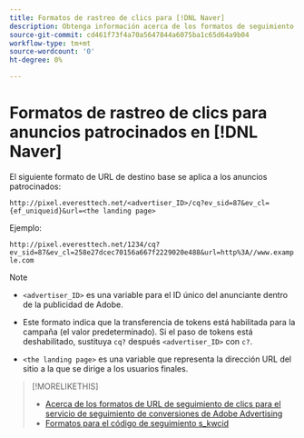 ```yaml
---
title: Formatos de rastreo de clics para [!DNL Naver]
description: Obtenga información acerca de los formatos de seguimiento de clics para [!DNL Naver] cuentas.
source-git-commit: cd461f73f4a70a5647844a6075ba1c65d64a9b04
workflow-type: tm+mt
source-wordcount: '0'
ht-degree: 0%

---
```


# Formatos de rastreo de clics para anuncios patrocinados en [!DNL Naver]

El siguiente formato de URL de destino base se aplica a los anuncios patrocinados:

`http://pixel.everesttech.net/<advertiser_ID>/cq?ev_sid=87&ev_cl={ef_uniqueid}&url=<the landing page>`

Ejemplo:

`http://pixel.everesttech.net/1234/cq?ev_sid=87&ev_cl=258e27dcec70156a667f2229020e488&url=http%3A//www.example.com`

>[!NOTE]
>
>* `<advertiser_ID>` es una variable para el ID único del anunciante dentro de la publicidad de Adobe.
>
>* Este formato indica que la transferencia de tokens está habilitada para la campaña (el valor predeterminado). Si el paso de tokens está deshabilitado, sustituya `cq?` después `<advertiser_ID>` con `c?`.
>

* `<the landing page>` es una variable que representa la dirección URL del sitio a la que se dirige a los usuarios finales.

>[!MORELIKETHIS]
>
>* [Acerca de los formatos de URL de seguimiento de clics para el servicio de seguimiento de conversiones de Adobe Advertising](formats-click-tracking-about.md)
>* [Formatos para el código de seguimiento s\_kwcid](skwcid-tracking-parameter.md)

